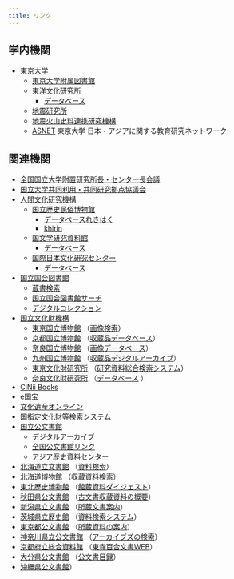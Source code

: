 ```yaml
---
title: リンク
---
```


<h2 class="h03 mt2">学内機関</h2>

- [東京大学](http://www.u-tokyo.ac.jp/index_j.html)
    - [東京大学附属図書館](http://www.lib.u-tokyo.ac.jp/)
    - [東洋文化研究所](https://www.ioc.u-tokyo.ac.jp/)
        - [データベース](http://www.ioc.u-tokyo.ac.jp/database/index.html)
    - [地震研究所](https://www.eri.u-tokyo.ac.jp/)
    - [地震火山史料連携研究機構](http://www.eri.u-tokyo.ac.jp/project/eri-hi-cro/index.html)
    - [ASNET](https://www.ioc.u-tokyo.ac.jp/archives/asnet/) 東京大学
            日本・アジアに関する教育研究ネットワーク

<h2 class="h03 mt2">関連機関</h2>

- [全国国立大学附置研究所長・センター長会議](http://www.shochou-kaigi.org/)
- [国立大学共同利用・共同研究拠点協議会](http://www.kyoten.org/)
- [人間文化研究機構](http://www.nihu.jp/)
    - [国立歴史民俗博物館](http://www.rekihaku.ac.jp) 
        - [データベースれきはく](http://www.rekihaku.ac.jp/education_research/gallery/database/index.html)
        - [khirin](https://khirin-ld.rekihaku.ac.jp/)
    - [国文学研究資料館](http://www.nijl.ac.jp/)
        - [データベース](http://www.nijl.ac.jp/pages/database/)
    - [国際日本文化研究センター](http://www.nichibun.ac.jp/)
        - [データベース](http://www.nichibun.ac.jp/graphicversion/dbase/database.html)
- [国立国会図書館](http://www.ndl.go.jp/)
    - [蔵書検索](https://ndlopac.ndl.go.jp/)
    - [国立国会図書館サーチ](http://iss.ndl.go.jp/)
    - [デジタルコレクション](http://dl.ndl.go.jp/)            
- [国立文化財機構](http://www.nich.go.jp/)
  - [東京国立博物館](http://www.tnm.jp/) （[画像検索](http://webarchives.tnm.jp/imgsearch/)）
   - [京都国立博物館](http://www.kyohaku.go.jp/jp/) （[収蔵品データベース](http://www.kyohaku.go.jp/jp/syuzou/index.html)）
   - [奈良国立博物館](http://www.narahaku.go.jp/) （[画像データベース](http://imagedb.narahaku.go.jp/archive_search/search/Login.action)）
   - [九州国立博物館](http://www.kyuhaku.jp/) （[収蔵品デジタルアーカイブ](http://d-archive.kyuhaku.jp/)）
   - [東京文化財研究所](http://www.tobunken.go.jp/index_j.html) （[研究資料総合検索システム](http://archives.tobunken.go.jp/internet/index.html)）
   - [奈良文化財研究所](http://www.nabunken.go.jp/) （[データベース](https://www.nabunken.go.jp/publication/)  ）
- [CiNii Books](http://ci.nii.ac.jp/books/?l=ja)
- [e国宝](http://www.emuseum.jp/)
- [文化遺産オンライン](http://bunka.nii.ac.jp/Index.do)
- [国指定文化財等検索システム](http://www.bunka.go.jp/bsys/index.asp)  
- [国立公文書館](http://www.archives.go.jp/)
   - [デジタルアーカイブ](http://www.digital.archives.go.jp/index.html)
   - [全国公文書館リンク](http://www.archives.go.jp/links/index.html#Sec_04) 
   - [アジア歴史資料センター](http://www.jacar.go.jp/)  
- [北海道立文書館](http://www.pref.hokkaido.lg.jp/sm/mnj/) （[資料検索](http://www.pref.hokkaido.lg.jp/sm/mnj/d/shiryokensaku.htm)）
- [北海道博物館](https://www.hm.pref.hokkaido.lg.jp/) （[収蔵資料検索](http://jmapps.ne.jp/hmcollection1/)）
- [東北歴史博物館](http://www.thm.pref.miyagi.jp/) （[館蔵資料ダイジェスト](http://www.thm.pref.miyagi.jp/index.php?app=shiryo_bunrui)）
- [秋田県公文書館](http://www.pref.akita.lg.jp/kobunsyo/) （[古文書収蔵資料の概要](http://www.pref.akita.lg.jp/www/contents/1251352984801/index.html)）
- [新潟県立文書館](http://www.archives.pref.niigata.jp/) （[所蔵文書案内](http://www.archives.pref.niigata.jp/shozo-bunsho-annai/)）
- [茨城県立歴史館](http://www.rekishikan.museum.ibk.ed.jp/) （[資料検索システム](http://www2.rekishikan.museum.ibk.ed.jp/)）
- [東京都公文書館](http://www.soumu.metro.tokyo.jp/01soumu/archives/index.htm) （[所蔵資料の案内](http://www.soumu.metro.tokyo.jp/01soumu/archives/03shozou_shiryou.htm)）
- [神奈川県立公文書館](http://www.pref.kanagawa.jp/cnt/f1040/) （[アーカイブズの検索](http://kanagawa-archives-search.force.com/Gov__p0520)）
- [京都府立総合資料館](http://www.pref.kyoto.jp/shiryokan/) （[東寺百合文書WEB](http://hyakugo.kyoto.jp/)）
- [大分県公文書館](http://www.pref.oita.jp/site/346/) （[公文書目録](http://www.pref.oita.jp/site/346/list-top.html)）
- [沖縄県公文書館](http://www.archives.pref.okinawa.jp/)）
